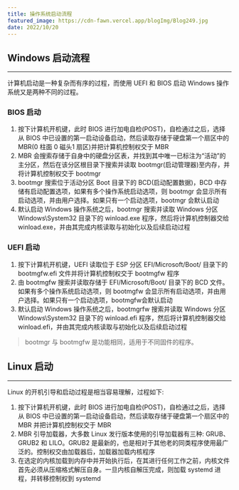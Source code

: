 ```yaml
---
title: 操作系统启动流程
featured_image: https://cdn-fawn.vercel.app/blogImg/Blog249.jpg
date: 2022/10/20
---
```


## Windows 启动流程
***  
计算机启动是一种复杂而有序的过程，而使用 UEFI 和 BIOS 启动 Windows 操作系统又是两种不同的过程。

### BIOS 启动
1. 按下计算机开机键，此时 BIOS 进行加电自检(POST)，自检通过之后，选择从 BIOS 中已设置的第一启动设备启动，然后读取存储于硬盘第一个扇区中的 MBR(0 柱面 0 磁头1 扇区)并把计算机控制权交于 MBR
2. MBR 会搜索存储于自身中的硬盘分区表，并找到其中唯一已标注为“活动”的主分区，然后在该分区根目录下搜索并读取 bootmgr(启动管理器)至内存，并将计算机控制权交于 bootmgr
3. bootmgr 搜索位于活动分区 Boot 目录下的 BCD(启动配置数据)，BCD 中存储有启动配置选项，如果有多个操作系统启动选项，则 bootmgr 会显示所有启动选项，并由用户选择。如果只有一个启动选项，bootmgr 会默认启动
4. 默认启动 Windows 操作系统之后，bootmgr 搜索并读取 Windows 分区 Windows\System32 目录下的 winload.exe 程序，然后将计算机控制器交给 winload.exe，并由其完成内核读取与初始化以及后续启动过程

### UEFI 启动
1. 按下计算机开机键，UEFI 读取位于 ESP 分区 EFI/Microsoft/Boot/ 目录下的 bootmgfw.efi 文件并将计算机控制权交于 bootmgfw 程序
2. 由 bootmgfw 搜索并读取存储于 EFI/Microsoft/Boot/ 目录下的 BCD 文件。如果有多个操作系统启动选项，则 bootmgfw 会显示所有启动选项，并由用户选择。如果只有一个启动选项，bootmgfw会默认启动
3. 默认启动 Windows 操作系统之后，bootmgrfw 搜索并读取 Windows 分区 Windows\System32 
 目录下的 winload.efi 程序，然后将计算机控制器交给 winload.efi，并由其完成内核读取与初始化以及后续启动过程

> bootmgr 与 bootmgfw 是功能相同，适用于不同固件的程序。

## Linux 启动
***  
Linux 的开机引导和启动过程是相当容易理解，过程如下: 
1. 按下计算机开机键，此时 BIOS 进行加电自检(POST)，自检通过之后，选择从 BIOS 中已设置的第一启动设备启动，然后读取存储于硬盘第一个扇区中的 MBR 并把计算机控制权交于 MBR
2. MBR 引导加载器，大多数 Linux 发行版本使用的引导加载器有三种: GRUB、GRUB2 和 LILO。GRUB2 是最新的，也是相对于其他老的同类程序使用最广泛的。控制权交由加载器后，加载器加载内核程序
3. 在选定的内核加载到内存中并开始执行后，在其进行任何工作之前，内核文件首先必须从压缩格式解压自身。一旦内核自解压完成，则加载 systemd 进程，并转移控制权到 systemd